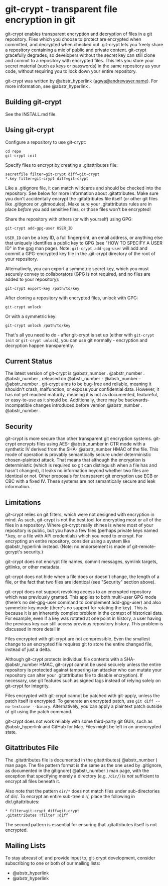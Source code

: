 # git-crypt - transparent file encryption in git

git-crypt enables transparent encryption and decryption of files in a git repository. Files which you choose to protect are encrypted when committed, and decrypted when checked out. git-crypt lets you freely share a repository containing a mix of public and private content. git-crypt gracefully degrades, so developers without the secret key can still clone and commit to a repository with encrypted files. This lets you store your secret material (such as keys or passwords) in the same repository as your code, without requiring you to lock down your entire repository.

git-crypt was written by @abstr_hyperlink (agwa@andrewayer.name). For more information, see @abstr_hyperlink .

## Building git-crypt

See the INSTALL.md file.

## Using git-crypt

Configure a repository to use git-crypt:
    
    
    cd repo
    git-crypt init
    

Specify files to encrypt by creating a .gitattributes file:
    
    
    secretfile filter=git-crypt diff=git-crypt
    *.key filter=git-crypt diff=git-crypt
    

Like a .gitignore file, it can match wildcards and should be checked into the repository. See below for more information about .gitattributes. Make sure you don't accidentally encrypt the .gitattributes file itself (or other git files like .gitignore or .gitmodules). Make sure your .gitattributes rules are in place _before_ you add sensitive files, or those files won't be encrypted!

Share the repository with others (or with yourself) using GPG:
    
    
    git-crypt add-gpg-user USER_ID
    

`USER_ID` can be a key ID, a full fingerprint, an email address, or anything else that uniquely identifies a public key to GPG (see "HOW TO SPECIFY A USER ID" in the gpg man page). Note: `git-crypt add-gpg-user` will add and commit a GPG-encrypted key file in the .git-crypt directory of the root of your repository.

Alternatively, you can export a symmetric secret key, which you must securely convey to collaborators (GPG is not required, and no files are added to your repository):
    
    
    git-crypt export-key /path/to/key
    

After cloning a repository with encrypted files, unlock with GPG:
    
    
    git-crypt unlock
    

Or with a symmetric key:
    
    
    git-crypt unlock /path/to/key
    

That's all you need to do - after git-crypt is set up (either with `git-crypt init` or `git-crypt unlock`), you can use git normally - encryption and decryption happen transparently.

## Current Status

The latest version of git-crypt is @abstr_number . @abstr_number . @abstr_number , released on @abstr_number - @abstr_number - @abstr_number . git-crypt aims to be bug-free and reliable, meaning it shouldn't crash, malfunction, or expose your confidential data. However, it has not yet reached maturity, meaning it is not as documented, featureful, or easy-to-use as it should be. Additionally, there may be backwards-incompatible changes introduced before version @abstr_number . @abstr_number .

## Security

git-crypt is more secure than other transparent git encryption systems. git-crypt encrypts files using AES- @abstr_number in CTR mode with a synthetic IV derived from the SHA- @abstr_number HMAC of the file. This mode of operation is provably semantically secure under deterministic chosen-plaintext attack. That means that although the encryption is deterministic (which is required so git can distinguish when a file has and hasn't changed), it leaks no information beyond whether two files are identical or not. Other proposals for transparent git encryption use ECB or CBC with a fixed IV. These systems are not semantically secure and leak information.

## Limitations

git-crypt relies on git filters, which were not designed with encryption in mind. As such, git-crypt is not the best tool for encrypting most or all of the files in a repository. Where git-crypt really shines is where most of your repository is public, but you have a few files (perhaps private keys named *.key, or a file with API credentials) which you need to encrypt. For encrypting an entire repository, consider using a system like @abstr_hyperlink instead. (Note: no endorsement is made of git-remote-gcrypt's security.)

git-crypt does not encrypt file names, commit messages, symlink targets, gitlinks, or other metadata.

git-crypt does not hide when a file does or doesn't change, the length of a file, or the fact that two files are identical (see "Security" section above).

git-crypt does not support revoking access to an encrypted repository which was previously granted. This applies to both multi-user GPG mode (there's no del-gpg-user command to complement add-gpg-user) and also symmetric key mode (there's no support for rotating the key). This is because it is an inherently complex problem in the context of historical data. For example, even if a key was rotated at one point in history, a user having the previous key can still access previous repository history. This problem is discussed in more detail in 

Files encrypted with git-crypt are not compressible. Even the smallest change to an encrypted file requires git to store the entire changed file, instead of just a delta.

Although git-crypt protects individual file contents with a SHA- @abstr_number HMAC, git-crypt cannot be used securely unless the entire repository is protected against tampering (an attacker who can mutate your repository can alter your .gitattributes file to disable encryption). If necessary, use git features such as signed tags instead of relying solely on git-crypt for integrity.

Files encrypted with git-crypt cannot be patched with git-apply, unless the patch itself is encrypted. To generate an encrypted patch, use `git diff --no-textconv --binary`. Alternatively, you can apply a plaintext patch outside of git using the patch command.

git-crypt does not work reliably with some third-party git GUIs, such as @abstr_hyperlink and GitHub for Mac. Files might be left in an unencrypted state.

## Gitattributes File

The .gitattributes file is documented in the gitattributes( @abstr_number ) man page. The file pattern format is the same as the one used by .gitignore, as documented in the gitignore( @abstr_number ) man page, with the exception that specifying merely a directory (e.g. `/dir/`) is _not_ sufficient to encrypt all files beneath it.

Also note that the pattern `dir/*` does not match files under sub-directories of dir/. To encrypt an entire sub-tree dir/, place the following in dir/.gitattributes:
    
    
    * filter=git-crypt diff=git-crypt
    .gitattributes !filter !diff
    

The second pattern is essential for ensuring that .gitattributes itself is not encrypted.

## Mailing Lists

To stay abreast of, and provide input to, git-crypt development, consider subscribing to one or both of our mailing lists:

  * @abstr_hyperlink 
  * @abstr_hyperlink 


